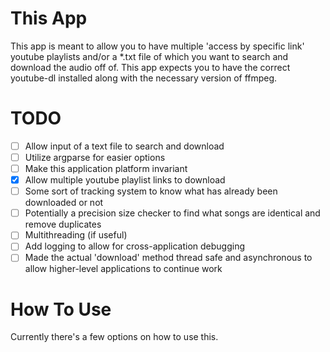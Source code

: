 # This App

This app is meant to allow you to have multiple 'access by specific link' youtube playlists and/or a *.txt file of which you want to search and download the audio off of.
This app expects you to have the correct youtube-dl installed along with the necessary version of ffmpeg.

# TODO

- [ ] Allow input of a text file to search and download
- [ ] Utilize argparse for easier options
- [ ] Make this application platform invariant
- [x] Allow multiple youtube playlist links to download
- [ ] Some sort of tracking system to know what has already been downloaded or not
- [ ] Potentially a precision size checker to find what songs are identical and remove duplicates
- [ ] Multithreading (if useful)
- [ ] Add logging to allow for cross-application debugging
- [ ] Made the actual 'download' method thread safe and asynchronous to allow higher-level applications to continue work

# How To Use

Currently there's a few options on how to use this.